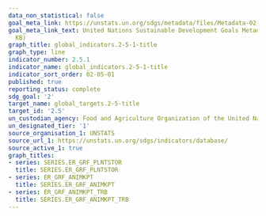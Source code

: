 ```yaml
---
data_non_statistical: false
goal_meta_link: https://unstats.un.org/sdgs/metadata/files/Metadata-02-05-01.pdf
goal_meta_link_text: United Nations Sustainable Development Goals Metadata (PDF 334
  KB)
graph_title: global_indicators.2-5-1-title
graph_type: line
indicator_number: 2.5.1
indicator_name: global_indicators.2-5-1-title
indicator_sort_order: 02-05-01
published: true
reporting_status: complete
sdg_goal: '2'
target_name: global_targets.2-5-title
target_id: '2.5'
un_custodian_agency: Food and Agriculture Organization of the United Nations (UN FAO)
un_designated_tier: '1'
source_organisation_1: UNSTATS
source_url_1: https://unstats.un.org/sdgs/indicators/database/
source_active_1: true
graph_titles:
- series: SERIES.ER_GRF_PLNTSTOR
  title: SERIES.ER_GRF_PLNTSTOR
- series: ER_GRF_ANIMKPT
  title: SERIES.ER_GRF_ANIMKPT
- series: ER_GRF_ANIMKPT_TRB
  title: SERIES.ER_GRF_ANIMKPT_TRB
---
```


